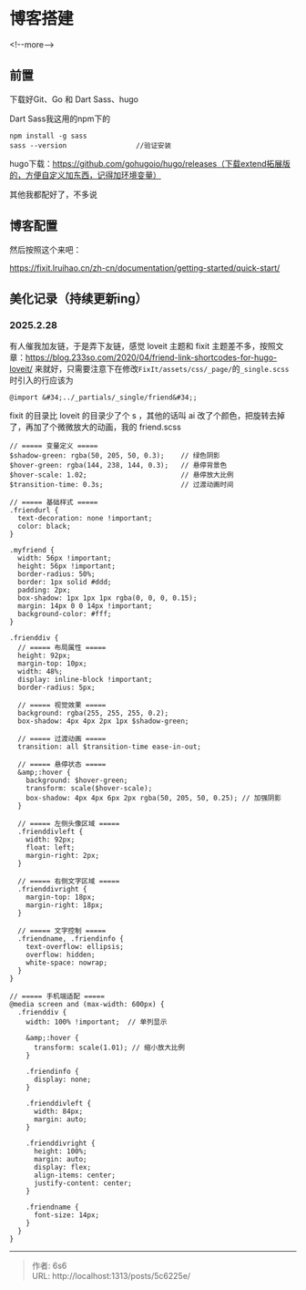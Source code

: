 # 博客搭建


&lt;!--more--&gt;

## 前置

下载好Git、Go 和 Dart Sass、hugo

Dart Sass我这用的npm下的

```
npm install -g sass
sass --version                 //验证安装
```

hugo下载：https://github.com/gohugoio/hugo/releases（下载extend拓展版的，方便自定义加东西，记得加环境变量）

其他我都配好了，不多说

## 博客配置

然后按照这个来吧：

https://fixit.lruihao.cn/zh-cn/documentation/getting-started/quick-start/

## 美化记录（持续更新ing）

### 2025.2.28

有人催我加友链，于是弄下友链，感觉 loveit 主题和 fixit 主题差不多，按照文章：https://blog.233so.com/2020/04/friend-link-shortcodes-for-hugo-loveit/ 来就好，只需要注意下在修改`FixIt/assets/css/_page/`的`_single.scss`时引入的行应该为

```
@import &#34;../_partials/_single/friend&#34;;
```

fixit 的目录比 loveit 的目录少了个 s ，其他的话叫 ai 改了个颜色，把旋转去掉了，再加了个微微放大的动画，我的 friend.scss

```
// ===== 变量定义 =====
$shadow-green: rgba(50, 205, 50, 0.3);    // 绿色阴影
$hover-green: rgba(144, 238, 144, 0.3);   // 悬停背景色
$hover-scale: 1.02;                       // 悬停放大比例
$transition-time: 0.3s;                   // 过渡动画时间

// ===== 基础样式 =====
.friendurl {
  text-decoration: none !important;
  color: black;
}

.myfriend {
  width: 56px !important;
  height: 56px !important;
  border-radius: 50%;
  border: 1px solid #ddd;
  padding: 2px;
  box-shadow: 1px 1px 1px rgba(0, 0, 0, 0.15);
  margin: 14px 0 0 14px !important;
  background-color: #fff;
}

.frienddiv {
  // ===== 布局属性 =====
  height: 92px;
  margin-top: 10px;
  width: 48%;
  display: inline-block !important;
  border-radius: 5px;
  
  // ===== 视觉效果 =====
  background: rgba(255, 255, 255, 0.2);
  box-shadow: 4px 4px 2px 1px $shadow-green;
  
  // ===== 过渡动画 =====
  transition: all $transition-time ease-in-out;

  // ===== 悬停状态 =====
  &amp;:hover {
    background: $hover-green;
    transform: scale($hover-scale);
    box-shadow: 4px 4px 6px 2px rgba(50, 205, 50, 0.25); // 加强阴影
  }

  // ===== 左侧头像区域 =====
  .frienddivleft {
    width: 92px;
    float: left;
    margin-right: 2px;
  }

  // ===== 右侧文字区域 =====
  .frienddivright {
    margin-top: 18px;
    margin-right: 18px;
  }

  // ===== 文字控制 =====
  .friendname, .friendinfo {
    text-overflow: ellipsis;
    overflow: hidden;
    white-space: nowrap;
  }
}

// ===== 手机端适配 =====
@media screen and (max-width: 600px) {
  .frienddiv {
    width: 100% !important;  // 单列显示
    
    &amp;:hover {
      transform: scale(1.01); // 缩小放大比例
    }
    
    .friendinfo {
      display: none;
    }
    
    .frienddivleft {
      width: 84px;
      margin: auto;
    }
    
    .frienddivright {
      height: 100%;
      margin: auto;
      display: flex;
      align-items: center;
      justify-content: center;
    }
    
    .friendname {
      font-size: 14px;
    }
  }
}
```



---

> 作者: 6s6  
> URL: http://localhost:1313/posts/5c6225e/  

